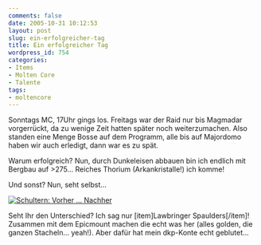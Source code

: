 ```yaml
---
comments: false
date: 2005-10-31 10:12:53
layout: post
slug: ein-erfolgreicher-tag
title: Ein erfolgreicher Tag
wordpress_id: 754
categories:
- Items
- Molten Core
- Talente
tags:
- moltencore
---
```


Sonntags MC, 17Uhr gings los. Freitags war der Raid nur bis Magmadar vorgerrückt, da zu wenige Zeit hatten später noch weiterzumachen. Also standen eine Menge Bosse auf dem Programm, alle bis auf Majordomo haben wir auch erledigt, dann war es zu spät.

Warum erfolgreich? Nun, durch Dunkeleisen abbauen bin ich endlich mit Bergbau auf >275... Reiches Thorium (Arkankristalle!) ich komme!

Und sonst? Nun, seht selbst...

[![Schultern: Vorher ... Nachher](http://static.flickr.com/30/57943164_995472be15_o.jpg)](http://www.flickr.com/photos/walsweer/57943164/)

Seht Ihr den Unterschied? Ich sag nur [item]Lawbringer Spaulders[/item]! Zusammen mit dem Epicmount machen die echt was her (alles golden, die ganzen Stacheln... yeah!). Aber dafür hat mein dkp-Konte echt geblutet...
